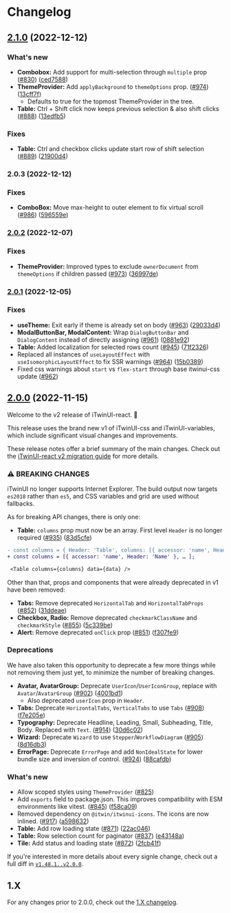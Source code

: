 # Changelog

## [2.1.0](https://www.github.com/iTwin/iTwinUI-react/compare/v2.0.2...v2.1.0) (2022-12-12)

### What's new

* **Combobox:** Add support for multi-selection through `multiple` prop ([#830](https://www.github.com/iTwin/iTwinUI-react/issues/830)) ([ced7588](https://www.github.com/iTwin/iTwinUI-react/commit/ced7588acee5273e83c0b0d05a732f260997b9bb))
* **ThemeProvider:** Add `applyBackground` to `themeOptions` prop. ([#974](https://www.github.com/iTwin/iTwinUI-react/issues/974)) ([13cff7f](https://www.github.com/iTwin/iTwinUI-react/commit/13cff7fab356e1015e2e7c361f15c6a7c8fe4d6b))
  * Defaults to true for the topmost ThemeProvider in the tree.
* **Table:** Ctrl + Shift click now keeps previous selection & also shift clicks ([#888](https://www.github.com/iTwin/iTwinUI-react/issues/888)) ([13edfb5](https://www.github.com/iTwin/iTwinUI-react/commit/13edfb5ecc62de284ac03cc2fc27b8a41b4f7b61))

### Fixes

* **Table:** Ctrl and checkbox clicks update start row of shift selection ([#889](https://www.github.com/iTwin/iTwinUI-react/issues/889)) ([21900d4](https://www.github.com/iTwin/iTwinUI-react/commit/21900d42900f7a03305bf2040cc64ddb29361b2d))

### 2.0.3 (2022-12-12)

### Fixes

* **ComboBox:** Move max-height to outer element to fix virtual scroll ([#986](https://www.github.com/iTwin/iTwinUI-react/issues/986)) ([596559e](https://www.github.com/iTwin/iTwinUI-react/commit/596559e7158877e09c98c5c672e8a58a9507a33d))

### [2.0.2](https://www.github.com/iTwin/iTwinUI-react/compare/v2.0.1...v2.0.2) (2022-12-07)

### Fixes

* **ThemeProvider:** Improved types to exclude `ownerDocument` from `themeOptions` if children passed ([#973](https://www.github.com/iTwin/iTwinUI-react/issues/973)) ([36997de](https://www.github.com/iTwin/iTwinUI-react/commit/36997de383c4783c192318f2fb617289a7dce2dd))

### [2.0.1](https://www.github.com/iTwin/iTwinUI-react/compare/v2.0.0...v2.0.1) (2022-12-05)

### Fixes

* **useTheme:** Exit early if theme is already set on body ([#963](https://www.github.com/iTwin/iTwinUI-react/issues/963)) ([29033d4](https://www.github.com/iTwin/iTwinUI-react/commit/29033d488bc6cefb3ea064305898ade85475e2ff))
* **ModalButtonBar, ModalContent:** Wrap `DialogButtonBar` and `DialogContent` instead of directly assigning ([#961](https://www.github.com/iTwin/iTwinUI-react/issues/961)) ([0881e92](https://www.github.com/iTwin/iTwinUI-react/commit/0881e92f037b7ce717f05742014ac2d6dd8c580d))
* **Table:** Added localization for selected rows count ([#945](https://www.github.com/iTwin/iTwinUI-react/issues/945)) ([71f2326](https://www.github.com/iTwin/iTwinUI-react/commit/71f232605237e0095ebe0bff4cf01d241c143c49))
* Replaced all instances of `useLayoutEffect` with `useIsomorphicLayoutEffect` to fix SSR warnings ([#964](https://www.github.com/iTwin/iTwinUI-react/issues/964)) ([15b0389](https://www.github.com/iTwin/iTwinUI-react/commit/15b038934e55d3f61631113d91f2952127426c1d))
* Fixed css warnings about `start` vs `flex-start` through base itwinui-css update ([#962](https://www.github.com/iTwin/iTwinUI-react/issues/962))

## [2.0.0](https://www.github.com/iTwin/iTwinUI-react/compare/v1.48.1...v2.0.0) (2022-11-15)

Welcome to the v2 release of iTwinUI-react. 🎉

This release uses the brand new v1 of iTwinUI-css and iTwinUI-variables, which include significant visual changes and improvements.

These release notes offer a brief summary of the main changes. Check out the [iTwinUI-react v2 migration guide](https://github.com/iTwin/iTwinUI-react/wiki/iTwinUI-react-v2-migration-guide) for more details.

### ⚠ BREAKING CHANGES

iTwinUI no longer supports Internet Explorer. The build output now targets `es2018` rather than `es5`, and CSS variables and grid are used without fallbacks.

As for breaking API changes, there is only one:

* **Table:** `columns` prop must now be an array. First level `Header` is no longer required ([#935](https://www.github.com/iTwin/iTwinUI-react/issues/935)) ([83d5cfe](https://www.github.com/iTwin/iTwinUI-react/commit/83d5cfe93980b628c79ec3951d05663a054699fc))
```diff
- const columns = { Header: 'Table', columns: [{ accessor: 'name', Header: 'Name' }, … ] };
+ const columns = [{ accessor: 'name', Header: 'Name' }, … ];

 <Table columns={columns} data={data} />
```

Other than that, props and components that were already deprecated in v1 have been removed:

* **Tabs:** Remove deprecated `HorizontalTab` and `HorizontalTabProps` ([#852](https://www.github.com/iTwin/iTwinUI-react/issues/852)) ([31ddeae](https://www.github.com/iTwin/iTwinUI-react/commit/31ddeaed3dc5919f69edb1bd9580d766fabc35c2))
* **Checkbox, Radio:** Remove deprecated `checkmarkClassName` and `checkmarkStyle` ([#855](https://www.github.com/iTwin/iTwinUI-react/issues/855)) ([5c339be](https://www.github.com/iTwin/iTwinUI-react/commit/5c339beddd117bdf5a834b96dff65d4fd67d5255))
* **Alert:** Remove deprecated `onClick` prop ([#851](https://www.github.com/iTwin/iTwinUI-react/issues/851)) ([f307fe9](https://www.github.com/iTwin/iTwinUI-react/commit/f307fe9448d0bf793885ddc0e5399cb8cd9dcadb))

### Deprecations

We have also taken this opportunity to deprecate a few more things while not removing them just yet, to minimize the number of breaking changes.

* **Avatar, AvatarGroup:** Deprecate `UserIcon`/`UserIconGroup`, replace with `Avatar`/`AvatarGroup` ([#902](https://www.github.com/iTwin/iTwinUI-react/issues/902)) ([4001bd1](https://www.github.com/iTwin/iTwinUI-react/commit/4001bd12aa9021fdcbb3e49c271eec10ec853a83))
  - Also deprecated `userIcon` prop in `Header`.
* **Tabs:** Deprecate `HorizontalTabs`, `VerticalTabs` to use `Tabs` ([#908](https://www.github.com/iTwin/iTwinUI-react/issues/908)) ([f7e205e](https://www.github.com/iTwin/iTwinUI-react/commit/f7e205e9679169701bc52942ee7adf53679b8336))
* **Typography:** Deprecate Headline, Leading, Small, Subheading, Title, Body. Replaced with `Text`. ([#914](https://www.github.com/iTwin/iTwinUI-react/issues/914)) ([30d6c02](https://www.github.com/iTwin/iTwinUI-react/commit/30d6c026a3a8e058418d25d382d030d68cbf20ff))
* **Wizard:** Deprecate `Wizard` to use `Stepper`/`WorkflowDiagram` ([#905](https://www.github.com/iTwin/iTwinUI-react/issues/905)) ([8d16db3](https://www.github.com/iTwin/iTwinUI-react/commit/8d16db3350b60c548a7389d4a9ea0b95b3f9d6bd))
* **ErrorPage:** Deprecate `ErrorPage` and add `NonIdealState` for lower bundle size and inversion of control. ([#924](https://www.github.com/iTwin/iTwinUI-react/issues/924)) ([88cafdb](https://www.github.com/iTwin/iTwinUI-react/commit/88cafdbcf2dd9af3ef9605fa676d2775ed59d7cb))

### What's new

* Allow scoped styles using `ThemeProvider` ([#825](https://github.com/iTwin/iTwinUI-react/pull/825))
* Add `exports` field to package.json. This improves compatibility with ESM environments like vitest. ([#845](https://www.github.com/iTwin/iTwinUI-react/issues/845)) ([f58ca09](https://www.github.com/iTwin/iTwinUI-react/commit/f58ca09ae2301a10bc1a3d242c6feddccffea209))
* Removed dependency on `@itwin/itwinui-icons`. The icons are now inlined. ([#917](https://www.github.com/iTwin/iTwinUI-react/issues/917)) ([a598632](https://www.github.com/iTwin/iTwinUI-react/commit/a5986322e46bd8146754ed963503fdafff5c2061))
* **Table:** Add row loading state ([#871](https://www.github.com/iTwin/iTwinUI-react/issues/871)) ([22ac046](https://www.github.com/iTwin/iTwinUI-react/commit/22ac04661baba29fbfda49f9c2cb49176b26d7cb))
* **Table:** Row selection count for paginator ([#837](https://www.github.com/iTwin/iTwinUI-react/issues/837)) ([e43148a](https://www.github.com/iTwin/iTwinUI-react/commit/e43148af9fc6250cf2470d258831a3ef8d33e582))
* **Tile:** Add status and loading state ([#872](https://www.github.com/iTwin/iTwinUI-react/issues/872)) ([2fcb41f](https://www.github.com/iTwin/iTwinUI-react/commit/2fcb41f5c41a8a32d32a3312edecf8e2b646033e))

If you're interested in more details about every signle change, check out a full diff in [`v1.48.1..v2.0.0`](https://www.github.com/iTwin/iTwinUI-react/compare/v1.48.1...v2.0.0).

## 1.X

For any changes prior to 2.0.0, check out the [1.X changelog](https://github.com/iTwin/iTwinUI-react/blob/v1/packages/iTwinUI-react/CHANGELOG.md).
